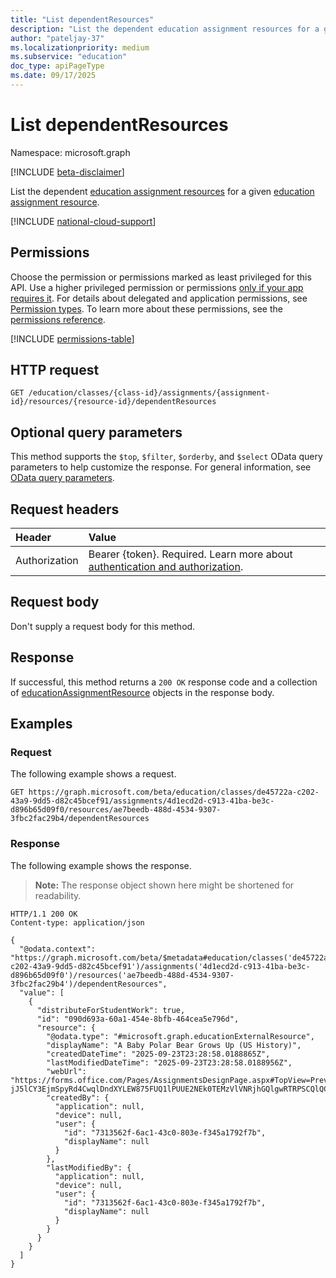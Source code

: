 ```yaml
---
title: "List dependentResources"
description: "List the dependent education assignment resources for a given education assignment resource."
author: "pateljay-37"
ms.localizationpriority: medium
ms.subservice: "education"
doc_type: apiPageType
ms.date: 09/17/2025
---
```


# List dependentResources

Namespace: microsoft.graph

[!INCLUDE [beta-disclaimer](../../includes/beta-disclaimer.md)]

List the dependent [education assignment resources](../resources/educationassignmentresource.md) for a given [education assignment resource](../resources/educationassignmentresource.md).

[!INCLUDE [national-cloud-support](../../includes/global-only.md)]

## Permissions
Choose the permission or permissions marked as least privileged for this API. Use a higher privileged permission or permissions [only if your app requires it](/graph/permissions-overview#best-practices-for-using-microsoft-graph-permissions). For details about delegated and application permissions, see [Permission types](/graph/permissions-overview#permission-types). To learn more about these permissions, see the [permissions reference](/graph/permissions-reference).

<!-- { "blockType": "permissions", "name": "educationassignmentresource_list_dependentresources" } -->
[!INCLUDE [permissions-table](../includes/permissions/educationassignmentresource-list-dependentresources-permissions.md)]

## HTTP request
<!-- { "blockType": "ignored" } -->
```http
GET /education/classes/{class-id}/assignments/{assignment-id}/resources/{resource-id}/dependentResources
```

## Optional query parameters

This method supports the `$top`, `$filter`, `$orderby`, and `$select` OData query parameters to help customize the response. For general information, see [OData query parameters](/graph/query-parameters).

## Request headers
| Header       | Value |
|:---------------|:--------|
|Authorization|Bearer {token}. Required. Learn more about [authentication and authorization](/graph/auth/auth-concepts).|

## Request body

Don't supply a request body for this method.

## Response
If successful, this method returns a `200 OK` response code and a collection of [educationAssignmentResource](../resources/educationassignmentresource.md) objects in the response body.

## Examples

### Request
The following example shows a request.

<!-- {
  "blockType": "request",
  "name": "list_dependentassignmentresources",
  "sampleKeys": ["de45722a-c202-43a9-9dd5-d82c45bcef91","4d1ecd2d-c913-41ba-be3c-d896b65d09f0","ae7beedb-488d-4534-9307-3fbc2fac29b4"]
}-->
```http
GET https://graph.microsoft.com/beta/education/classes/de45722a-c202-43a9-9dd5-d82c45bcef91/assignments/4d1ecd2d-c913-41ba-be3c-d896b65d09f0/resources/ae7beedb-488d-4534-9307-3fbc2fac29b4/dependentResources 
```

### Response
The following example shows the response.

>**Note:** The response object shown here might be shortened for readability.

<!-- {
  "blockType": "response",
  "truncated": true,
  "@odata.type": "Collection(microsoft.graph.educationAssignmentResource)"
} -->
```http
HTTP/1.1 200 OK
Content-type: application/json

{
  "@odata.context": "https://graph.microsoft.com/beta/$metadata#education/classes('de45722a-c202-43a9-9dd5-d82c45bcef91')/assignments('4d1ecd2d-c913-41ba-be3c-d896b65d09f0')/resources('ae7beedb-488d-4534-9307-3fbc2fac29b4')/dependentResources",
  "value": [
    {
      "distributeForStudentWork": true,
      "id": "090d693a-60a1-454e-8bfb-464cea5e796d",
      "resource": {
        "@odata.type": "#microsoft.graph.educationExternalResource",
        "displayName": "A Baby Polar Bear Grows Up (US History)",
        "createdDateTime": "2025-09-23T23:28:58.0188865Z",
        "lastModifiedDateTime": "2025-09-23T23:28:58.0188956Z",
        "webUrl": "https://forms.office.com/Pages/AssignmentsDesignPage.aspx#TopView=Preview&FormId=kowztj5TbU-jJ5lCY3EjmSpyRd4CwqlDndXYLEW875FUQ1lPUUE2NEk0TEMzVlVNRjhGQlgwRTRPSCQlQCN0PWcu",
        "createdBy": {
          "application": null,
          "device": null,
          "user": {
            "id": "7313562f-6ac1-43c0-803e-f345a1792f7b",
            "displayName": null
          }
        },
        "lastModifiedBy": {
          "application": null,
          "device": null,
          "user": {
            "id": "7313562f-6ac1-43c0-803e-f345a1792f7b",
            "displayName": null
          }
        }
      }
    }
  ]
}
```
